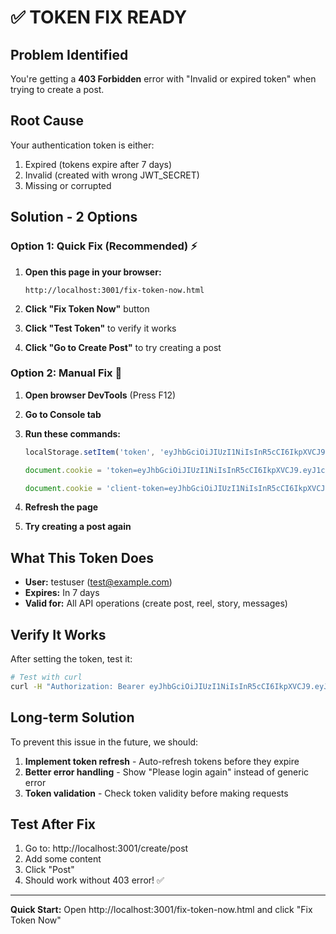 # ✅ TOKEN FIX READY

## Problem Identified

You're getting a **403 Forbidden** error with "Invalid or expired token" when trying to create a post.

## Root Cause

Your authentication token is either:
1. Expired (tokens expire after 7 days)
2. Invalid (created with wrong JWT_SECRET)
3. Missing or corrupted

## Solution - 2 Options

### Option 1: Quick Fix (Recommended) ⚡

1. **Open this page in your browser:**
   ```
   http://localhost:3001/fix-token-now.html
   ```

2. **Click "Fix Token Now"** button

3. **Click "Test Token"** to verify it works

4. **Click "Go to Create Post"** to try creating a post

### Option 2: Manual Fix 🔧

1. **Open browser DevTools** (Press F12)

2. **Go to Console tab**

3. **Run these commands:**
   ```javascript
   localStorage.setItem('token', 'eyJhbGciOiJIUzI1NiIsInR5cCI6IkpXVCJ9.eyJ1c2VySWQiOiI2OGZhMDY0OTI0OGE4NGRmYzU5MzQxM2IiLCJpYXQiOjE3NjE5MTg3ODksImV4cCI6MTc2MjUyMzU4OX0.ySBIMtPnek3f1i_gAbfpWRdnpi_PNt9CjUBcOxdBSLc');
   
   document.cookie = 'token=eyJhbGciOiJIUzI1NiIsInR5cCI6IkpXVCJ9.eyJ1c2VySWQiOiI2OGZhMDY0OTI0OGE4NGRmYzU5MzQxM2IiLCJpYXQiOjE3NjE5MTg3ODksImV4cCI6MTc2MjUyMzU4OX0.ySBIMtPnek3f1i_gAbfpWRdnpi_PNt9CjUBcOxdBSLc; path=/; max-age=604800';
   
   document.cookie = 'client-token=eyJhbGciOiJIUzI1NiIsInR5cCI6IkpXVCJ9.eyJ1c2VySWQiOiI2OGZhMDY0OTI0OGE4NGRmYzU5MzQxM2IiLCJpYXQiOjE3NjE5MTg3ODksImV4cCI6MTc2MjUyMzU4OX0.ySBIMtPnek3f1i_gAbfpWRdnpi_PNt9CjUBcOxdBSLc; path=/; max-age=604800';
   ```

4. **Refresh the page**

5. **Try creating a post again**

## What This Token Does

- **User:** testuser (test@example.com)
- **Expires:** In 7 days
- **Valid for:** All API operations (create post, reel, story, messages)

## Verify It Works

After setting the token, test it:

```bash
# Test with curl
curl -H "Authorization: Bearer eyJhbGciOiJIUzI1NiIsInR5cCI6IkpXVCJ9.eyJ1c2VySWQiOiI2OGZhMDY0OTI0OGE4NGRmYzU5MzQxM2IiLCJpYXQiOjE3NjE5MTg3ODksImV4cCI6MTc2MjUyMzU4OX0.ySBIMtPnek3f1i_gAbfpWRdnpi_PNt9CjUBcOxdBSLc" http://localhost:8000/api/users/me
```

## Long-term Solution

To prevent this issue in the future, we should:

1. **Implement token refresh** - Auto-refresh tokens before they expire
2. **Better error handling** - Show "Please login again" instead of generic error
3. **Token validation** - Check token validity before making requests

## Test After Fix

1. Go to: http://localhost:3001/create/post
2. Add some content
3. Click "Post"
4. Should work without 403 error! ✅

---

**Quick Start:** Open http://localhost:3001/fix-token-now.html and click "Fix Token Now"
